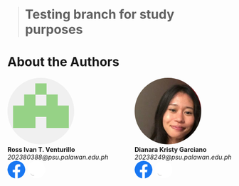 > # Testing branch for study purposes

# About the Authors

<div style="display: flex ">

<div style="">
<img src= "./img/ProfileRitvent.png" width="150px" height ="150px" style="border-radius: 50%;">
<div style=""><b>Ross Ivan T. Venturillo</b><br><i>202380388@psu.palawan.edu.ph </i><br>

<div style="display: flex; gap: 5px ">
<a href=https://web.facebook.com/kira.venturillo>
    <img src="./img/Facebook.png" 
    width="40" style="border-radius: 50%;"
   />  
</a>

<a href=https://github.com/Ritvent>
    <img src="./img/Github.png" 
    width="40" style="border-radius: 50%;"/>
</a>
</div></div>
</div>

<div style="width:60px"></div>

<div> <img src="./img/MossheadProfile.png" width="150px"  height ="150px" style="border-radius: 50%;">
<div style=""><b>Dianara Kristy Garciano</b><br><i>20238249@psu.palawan.edu.ph</i><br>
<div style="display: flex; gap: 5px ">
<a href= https://web.facebook.com/watashiwadayan.desu>
    <img src="./img/Facebook.png" 
    width="40" style="border-radius: 50%;"
   />  
</a>

<a href=https://github.com/mosshead19>
    <img src="./img/Github.png" 
    width="40" style="border-radius: 50%;"/>
</a> </div>
</div>


</div>






<div>
 <br>



</div> <br>




